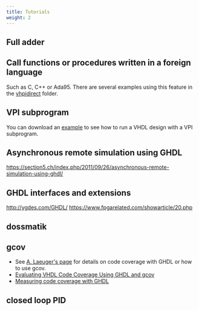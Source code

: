 ```yaml
---
title: Tutorials
weight: 2
---
```


## Full adder

## Call functions or procedures written in a foreign language

Such as C, C++ or Ada95. There are several examples using this feature in the [vhpidirect](http://ghdl.free.fr/site/uploads/Main/vhpidirect.zip) folder.

## VPI subprogram

You can download an [example](http://ghdl.free.fr/site/uploads/Main/vpi-ex-ghdl.tar) to see how to run a VHDL design with a VPI subprogram.

## Asynchronous remote simulation using GHDL

https://section5.ch/index.php/2011/09/26/asynchronous-remote-simulation-using-ghdl/

## GHDL interfaces and extensions

http://ygdes.com/GHDL/
https://www.fpgarelated.com/showarticle/20.php

## dossmatik

## gcov

- See [A. Laeuger's page](http://home.mnet-online.de/al/ghdl_gcov/ghdl_gcov.html) for details on code coverage with GHDL or how to use gcov.
- [Evaluating VHDL Code Coverage Using GHDL and gcov](https://devsaurus.github.io/ghdl_gcov/ghdl_gcov.html)
- [Measuring code coverage with GHDL](https://blog.brixandersen.dk/2016/12/29/ghdl-gcov/)

## closed loop PID
